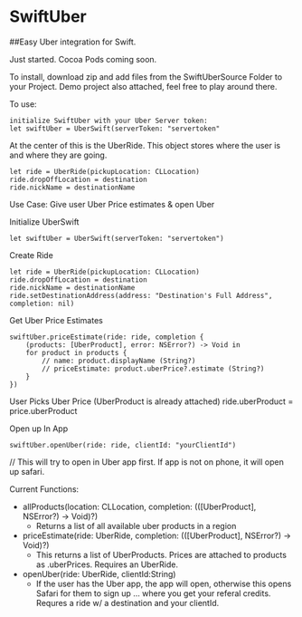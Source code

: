 # SwiftUber
##Easy Uber integration for Swift.

Just started. Cocoa Pods coming soon. 

To install, download zip and add files from the SwiftUberSource Folder to your Project.
Demo project also attached, feel free to play around there.

To use:
```
initialize SwiftUber with your Uber Server token:
let swiftUber = UberSwift(serverToken: "servertoken"
```
At the center of this is the UberRide. This object stores where the user is and where they are going.
```
let ride = UberRide(pickupLocation: CLLocation)
ride.dropOffLocation = destination
ride.nickName = destinationName
```

Use Case: Give user Uber Price estimates & open Uber

Initialize UberSwift
```
let swiftUber = UberSwift(serverToken: "servertoken")
```
Create Ride
```
let ride = UberRide(pickupLocation: CLLocation)
ride.dropOffLocation = destination
ride.nickName = destinationName
ride.setDestinationAddress(address: "Destination's Full Address", completion: nil)
```
Get Uber Price Estimates
```
swiftUber.priceEstimate(ride: ride, completion {
	(products: [UberProduct], error: NSError?) -> Void in
	for product in products {
		// name: product.displayName (String?)
		// priceEstimate: product.uberPrice?.estimate (String?)
	}
})
```
User Picks Uber Price (UberProduct is already attached)
ride.uberProduct = price.uberProduct

Open up In App
```
swiftUber.openUber(ride: ride, clientId: "yourClientId")
```
// This will try to open in Uber app first. If app is not on phone, it will open up safari.

Current Functions:
 - allProducts(location: CLLocation, completion: (([UberProduct], NSError?) -> Void)?) 
 	- Returns a list of all available uber products in a region
 - priceEstimate(ride: UberRide, completion: (([UberProduct], NSError?) -> Void)?)
 	- This returns a list of UberProducts. Prices are attached to products as .uberPrices. Requires an UberRide.
 - openUber(ride: UberRide, clientId:String)
 	- If the user has the Uber app, the app will open, otherwise this opens Safari for them to sign up ... where you get your referal credits. Requres a ride w/ a destination and your clientId. 
